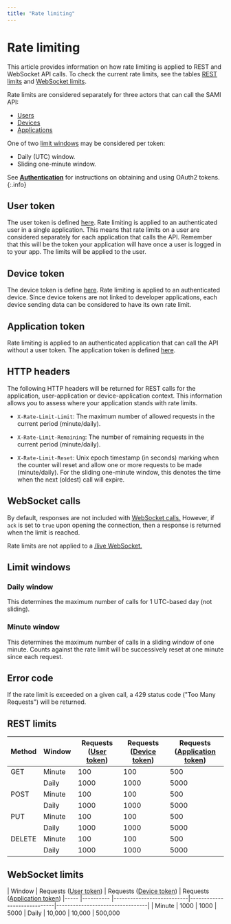 ```yaml
---
title: "Rate limiting"
---
```


# Rate limiting

This article provides information on how rate limiting is applied to REST and WebSocket API calls. To check the current rate limits, see the tables [REST limits](#rest-limits) and [WebSocket limits](#websocket-limits).

Rate limits are considered separately for three actors that can call the SAMI API:

- [Users](#user-token)
- [Devices](#device-token)
- [Applications](#application-token)
 
One of two [limit windows](#limit-windows) may be considered per token:

- Daily (UTC) window.
- Sliding one-minute window.

See [**Authentication**](/sami/sami-documentation/authentication.html) for instructions on obtaining and using OAuth2 tokens.
{:.info}

## User token

The user token is defined [here](/sami/sami-documentation/authentication.html#user-token). Rate limiting is applied to an authenticated user in a single application. This means that rate limits on a user are considered separately for each application that calls the API. Remember that this will be the token your application will have once a user is logged in to your app. The limits will be applied to the user.

## Device token

The device token is define [here](/sami/sami-documentation/authentication.html#device-token). Rate limiting is applied to an authenticated device. Since device tokens are not linked to developer applications, each device sending data can be considered to have its own rate limit.

## Application token

Rate limiting is applied to an authenticated application that can call the API without a user token. The application token is defined [here](/sami/sami-documentation/authentication.html#application-token).

## HTTP headers

The following HTTP headers will be returned for REST calls for the application, user-application or device-application context. This information allows you to assess where your application stands with rate limits.

- `X-Rate-Limit-Limit`: The maximum number of allowed requests in the current period (minute/daily).

- `X-Rate-Limit-Remaining`: The number of remaining requests in the current period (minute/daily).

- `X-Rate-Limit-Reset`: Unix epoch timestamp (in seconds) marking when the counter will reset and allow one or more requests to be made (minute/daily). For the sliding one-minute window, this denotes the time when the next (oldest) call will expire.

## WebSocket calls

By default, responses are not included with [WebSocket calls.](/sami/sami-documentation/sending-and-receiving-data.html#setting-up-a-bi-directional-message-pipe) However, if `ack` is set to `true` upon opening the connection, then a response is returned when the limit is reached.

Rate limits are not applied to a [/live WebSocket.](/sami/sami-documentation/sending-and-receiving-data.html#live-streaming-data-with-websocket-api) 

## Limit windows

### Daily window

This determines the maximum number of calls for 1 UTC-based day (not sliding).

### Minute window

This determines the maximum number of calls in a sliding window of one minute. Counts against the rate limit will be successively reset at one minute since each request.

## Error code

If the rate limit is exceeded on a given call, a 429 status code ("Too Many Requests") will be returned. 

## REST limits

| Method | Window | Requests ([User token](/sami/sami-documentation/authentication.html#user-token)) | Requests ([Device token](/sami/sami-documentation/authentication.html#device-token)) | Requests ([Application token](/sami/sami-documentation/authentication.html#application-token))
|----- |---------- |---------------------------|-----------------------------|---------------------------------|
| GET | Minute | 100 | 100 | 500
|	| Daily | 1000 | 1000 | 5000
| POST | Minute | 100 | 100 | 500
|	| Daily | 1000 | 1000 | 5000
| PUT | Minute | 100 | 100 | 500
|	| Daily | 1000 | 1000 | 5000
| DELETE | Minute | 100 | 100 | 500
|	| Daily | 1000 | 1000 | 5000

## WebSocket limits

| Window | Requests ([User token](/sami/sami-documentation/authentication.html#user-token)) | Requests ([Device token](/sami/sami-documentation/authentication.html#device-token)) | Requests ([Application token](/sami/sami-documentation/authentication.html#application-token))
|----- |---------- |---------------------------|-----------------------------|---------------------------------|
| Minute | 1000 | 1000 | 5000
| Daily | 10,000 | 10,000 | 500,000